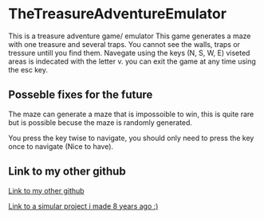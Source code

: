 # TheTreasureAdventureEmulator
This is a treasure adventure game/ emulator
This game generates a maze with one treasure and several traps.
You cannot see the walls, traps or tressure untill you find them.
Navegate using the keys (N, S, W, E) viseted areas is indecated with the letter v.
you can exit the game at any time using the esc key.



## Posseble fixes for the future
The maze can generate a maze that is impossoible to win,
this is quite rare but is possible becuse the maze is randomly generated. 

You press the key twise to navigate, you should only need to press the key once to navigate (Nice to have).

## Link to my other github

[Link to my other github](https://github.com/Qualmeru)

[Link to a simular project i made 8 years ago :) ](https://github.com/Qualmeru/Luffarschack)

